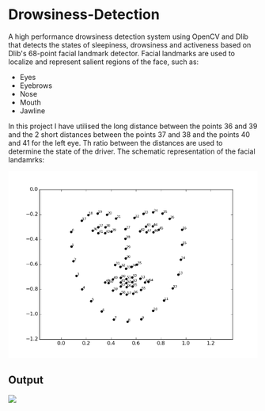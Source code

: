 # Drowsiness-Detection
 A high performance drowsiness detection system using OpenCV and Dlib that detects the states of sleepiness, drowsiness and activeness based on Dlib's 68-point facial landmark detector.
Facial landmarks are used to localize and represent salient regions of the face, such as:
- Eyes
- Eyebrows
- Nose
- Mouth
- Jawline

In this project I have utilised the long distance between the points 36 and 39 and the 2 short distances between the points 37 and 38 and the points 40 and 41 for the left eye. Th ratio between the distances are used to determine the state of the driver. The schematic representation of the facial landamrks:

<img src="Outputs/68landmark.png" width= 600px>

## Output
<img src = "Outputs/output.gif">
